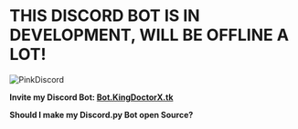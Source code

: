 # THIS DISCORD BOT IS IN DEVELOPMENT, WILL BE OFFLINE A LOT!

![PinkDiscord](https://discordemoji.com/assets/emoji/PinkDiscord.png)

**Invite my Discord Bot: [Bot.KingDoctorX.tk](https://Bot.KingDoctorX.tk/)**

**Should I make my Discord.py Bot open Source?** 